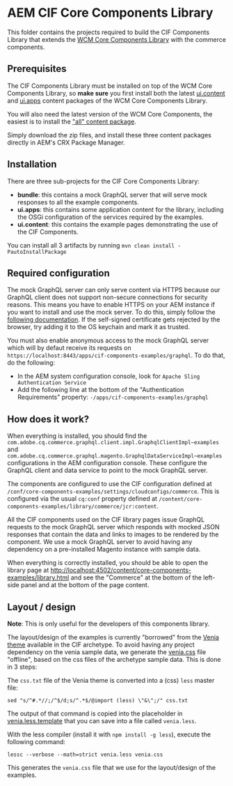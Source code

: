 # AEM CIF Core Components Library

This folder contains the projects required to build the CIF Components Library that extends the [WCM Core Components Library](https://www.aemcomponents.dev/) with the commerce components.

## Prerequisites

The CIF Components Library must be installed on top of the WCM Core Components Library, so **make sure** you first install both the latest [ui.content](https://repo1.maven.org/maven2/com/adobe/cq/core.wcm.components.examples.ui.content/2.9.0/core.wcm.components.examples.ui.content-2.9.0.zip) and [ui.apps](https://repo1.maven.org/maven2/com/adobe/cq/core.wcm.components.examples.ui.apps/2.9.0/core.wcm.components.examples.ui.apps-2.9.0.zip) content packages of the WCM Core Components Library.

You will also need the latest version of the WCM Core Components, the easiest is to install the ["all" content package](https://repo1.maven.org/maven2/com/adobe/cq/core.wcm.components.all/2.9.0/core.wcm.components.all-2.9.0.zip).

Simply download the zip files, and install these three content packages directly in AEM's CRX Package Manager.

## Installation

There are three sub-projects for the CIF Core Components Library:
* **bundle**: this contains a mock GraphQL server that will serve mock responses to all the example components.
* **ui.apps**: this contains some application content for the library, including the OSGi configuration of the services required by the examples.
* **ui.content**: this contains the example pages demonstrating the use of the CIF Components.

You can install all 3 artifacts by running `mvn clean install -PautoInstallPackage`

## Required configuration

The mock GraphQL server can only serve content via HTTPS because our GraphQL client does not support non-secure connections for security reasons. This means you have to enable HTTPS on your AEM instance if you want to install and use the mock server. To do this, simply follow the [following documentation](https://docs.adobe.com/content/help/en/experience-manager-65/administering/security/ssl-by-default.html).
If the self-signed certificate gets rejected by the browser, try adding it to the OS keychain and mark it as trusted.

You must also enable anonymous access to the mock GraphQL server which will by defaut receive its requests on `https://localhost:8443/apps/cif-components-examples/graphql`. To do that, do the following:
* In the AEM system configuration console, look for `Apache Sling Authentication Service`
* Add the following line at the bottom of the "Authentication Requirements" property: `-/apps/cif-components-examples/graphql`

## How does it work?

When everything is installed, you should find the `com.adobe.cq.commerce.graphql.client.impl.GraphqlClientImpl~examples` and `com.adobe.cq.commerce.graphql.magento.GraphqlDataServiceImpl~examples` configurations in the AEM configuration console. These configure the GraphQL client and data service to point to the mock GraphQL server.

The components are configured to use the CIF configuration defined at `/conf/core-components-examples/settings/cloudconfigs/commerce`. This is configured via the usual `cq:conf` property defined at `/content/core-components-examples/library/commerce/jcr:content`.

All the CIF components used on the CIF library pages issue GraphQL requests to the mock GraphQL server which responds with mocked JSON responses that contain the data and links to images to be rendered by the component. We use a mock GraphQL server to avoid having any dependency on a pre-installed Magento instance with sample data.

When everything is correctly installed, you should be able to open the library page at [http://localhost:4502/content/core-components-examples/library.html](http://localhost:4502/content/core-components-examples/library.html) and see the "Commerce" at the bottom of the left-side panel and at the bottom of the page content.

## Layout / design

**Note**: This is only useful for the developers of this components library.

The layout/design of the examples is currently "borrowed" from the [Venia theme](https://github.com/adobe/aem-cif-project-archetype/tree/master/src/main/archetype/ui.apps/src/main/content/jcr_root/apps/__appsFolderName__/clientlibs/theme) available in the CIF archetype. To avoid having any project dependency on the venia sample data, we generate the [venia.css](ui.apps/src/main/content/jcr_root/apps/cif-components-examples/clientlibs/venia-theme/venia.css) file "offline", based on the css files of the archetype sample data. This is done in 3 steps:

The `css.txt` file of the Venia theme is converted into a (css) `less` master file:

`sed "s/^#.*//;/^$/d;s/^.*$/@import (less) \"&\";/" css.txt`

The output of that command is copied into the placeholder in [venia.less.template](ui.apps/src/main/content/jcr_root/apps/cif-components-examples/clientlibs/venia-theme/venia.less.template) that you can save into a file called `venia.less`.

With the less compiler (install it with `npm install -g less`), execute the following command:

`lessc --verbose --math=strict venia.less venia.css`

This generates the `venia.css` file that we use for the layout/design of the examples.
